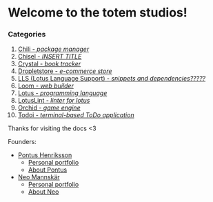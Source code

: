 # Welcome to the totem studios!

### Categories

1. [Chili - _package manager_](/chili.md)
2. [Chisel - _INSERT TITLE_](/chisel.md)
3. [Crystal - _book tracker_](/crystal.md)
4. [Dropletstore - _e-commerce store_](/dropletstore.md)
5. [LLS (Lotus Language Support) - _snippets and dependencies?????_](/lls.md)
6. [Loom - _web builder_](/loom.md)
7. [Lotus - _programming language_](/lotus.md)
8. [LotusLint - _linter for lotus_](/lotuslint.md)
9. [Orchid - _game engine_](/orchid.md)
10. [Todoi - _terminal-based ToDo application_](/todoi.md)

Thanks for visiting the docs <3

Founders:

- [Pontus Henriksson](/pontus.md)
  - [Personal portfolio](https://pontushenriksson.com)
  - [About Pontus](/pontus.md)
- [Neo Mannskär](/neo.md)
  - [Personal portfolio](https://neo.mannskar.com)
  - [About Neo](/neo.md)
